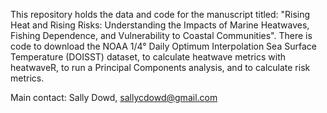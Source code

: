 This repository holds the data and code for the manuscript titled: "Rising Heat and Rising Risks: Understanding the Impacts of Marine Heatwaves, Fishing Dependence, and Vulnerability to Coastal Communities". There is code to download the NOAA 1/4° Daily Optimum Interpolation Sea Surface Temperature (DOISST) dataset, to calculate heatwave metrics with heatwaveR, to run a Principal Components analysis, and to calculate risk metrics. 

Main contact: Sally Dowd, sallycdowd@gmail.com


